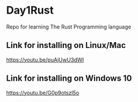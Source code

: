 # Day1Rust
Repo for learning The Rust Programming language
## Link for installing on Linux/Mac
https://youtu.be/puAjUwU3dWI
## Link for installing on Windows 10
https://youtu.be/G0p9otszl5o
